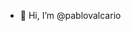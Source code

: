 - 👋 Hi, I’m @pablovalcario

<!---
pablovalcario/pablovalcario is a ✨ special ✨ repository because its `README.md` (this file) appears on your GitHub profile.
You can click the Preview link to take a look at your changes.
--->

